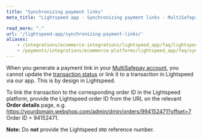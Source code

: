 ```yaml
---
title: "Synchronizing payment links"
meta_title: "Lightspeed app - Synchronizing payment links - MultiSafepay Docs"

read_more: "."
url: '/lightspeed-app/synchronizing-payment-links/'
aliases:
    - /integrations/ecommerce-integrations/lightspeed_app/faq/lightspeed-orderid/
    - /payments/integrations/ecommerce-platforms/lightspeed_app/faq/synchronizing-payment-links/
---
```


When you generate a payment link in your [MultiSafepay account](https://merchant.multisafepay.com), you cannot update the [transaction status](/payments/multisafepay-statuses/) or link it to a transaction in Lightspeed via our app. This is by design in Lightspeed. 

To link the transaction to the corresponding order ID in the Lightspeed platform, provide the Lightspeed order ID from the URL on the relevant **Order details** page, e.g. https://yourdomain.webshop.com/admin/dmin/orders/994152471?offset=7 Order ID = 94152471.

**Note:** Do **not** provide the Lightspeed `ORD` reference number. 

